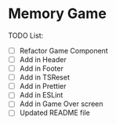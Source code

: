 # Memory Game

TODO List:
- [ ] Refactor Game Component
- [ ] Add in Header
- [ ] Add in Footer
- [ ] Add in TSReset
- [ ] Add in Prettier
- [ ] Add in ESLint
- [ ] Add in Game Over screen
- [ ] Updated README file
